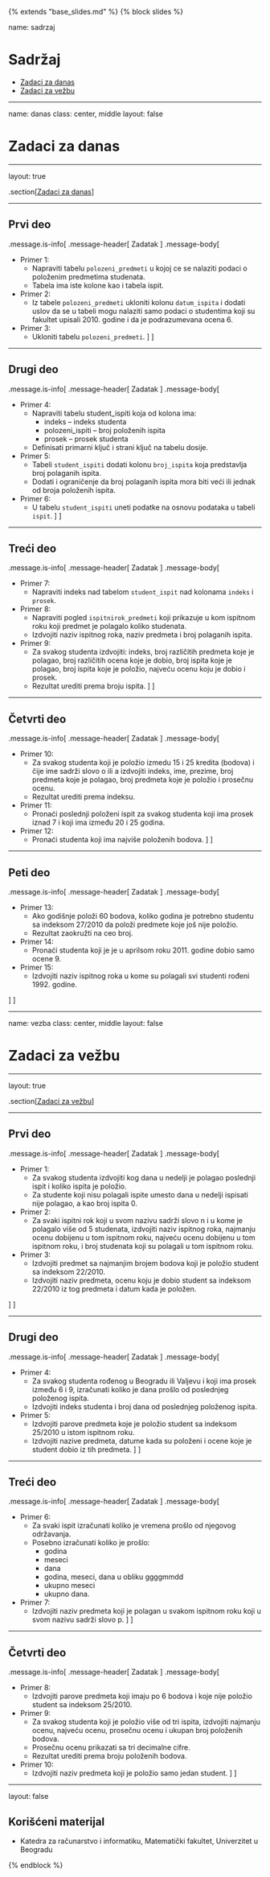 {% extends "base_slides.md" %}
{% block slides %}

name: sadrzaj

# Sadržaj

- [Zadaci za danas](#danas)
- [Zadaci za vežbu](#vezba)

---

name: danas 
class: center, middle
layout: false

# Zadaci za danas

---
layout: true

.section[[Zadaci za danas](#sadrzaj)]

---

## Prvi deo

.message.is-info[
.message-header[
Zadatak
]
.message-body[
- Primer 1: 
    - Napraviti tabelu `polozeni_predmeti` u kojoj ce se nalaziti podaci o položenim predmetima studenata. 
    - Tabela ima iste kolone kao i tabela ispit.
- Primer 2: 
    - Iz tabele `polozeni_predmeti` ukloniti kolonu `datum_ispita` i dodati uslov da se u tabeli mogu nalaziti samo podaci o studentima koji su fakultet upisali 2010. godine i da je podrazumevana ocena 6.
- Primer 3: 
    -  Ukloniti tabelu `polozeni_predmeti`.
]
]
            



---

## Drugi deo

.message.is-info[
.message-header[
Zadatak
]
.message-body[
- Primer 4: 
    - Napraviti tabelu student_ispiti koja od kolona ima:
      - indeks – indeks studenta
      - polozeni_ispiti – broj položenih ispita
      - prosek – prosek studenta
    - Definisati primarni ključ i strani ključ na tabelu dosije.
- Primer 5: 
    - Tabeli `student_ispiti` dodati kolonu `broj_ispita` koja predstavlja broj polaganih ispita. 
    - Dodati i ograničenje da broj polaganih ispita mora biti veći ili jednak od broja položenih ispita.
- Primer 6: 
    - U tabelu `student_ispiti` uneti podatke na osnovu podataka u tabeli `ispit`.
]
]



---
## Treći deo

.message.is-info[
.message-header[
Zadatak
]
.message-body[
- Primer 7: 
    - Napraviti indeks nad tabelom `student_ispit` nad kolonama `indeks` i `prosek`.
- Primer 8: 
    - Napraviti pogled `ispitnirok_predmeti` koji prikazuje u kom ispitnom roku koji predmet je polagalo koliko studenata. 
    - Izdvojiti naziv ispitnog roka, naziv predmeta i broj polaganih ispita.
- Primer 9: 
  - Za svakog studenta izdvojiti: indeks, broj različitih predmeta koje je polagao, broj različitih ocena koje je dobio, broj ispita koje je polagao, broj ispita koje je položio, najveću ocenu koju je dobio i prosek. 
  - Rezultat urediti prema broju ispita.
]
]




---

## Četvrti deo

.message.is-info[
.message-header[
Zadatak
]
.message-body[
- Primer 10: 
  -  Za svakog studenta koji je položio izmedu 15 i 25 kredita (bodova) i čije ime sadrži slovo o ili a izdvojiti indeks, ime, prezime, broj predmeta koje je polagao, broj predmeta koje je položio i prosečnu ocenu. 
  -  Rezultat urediti prema indeksu.
- Primer 11: 
  - Pronaći poslednji položeni ispit za svakog studenta koji ima prosek iznad 7 i koji ima između 20 i 25 godina.
- Primer 12: 
  - Pronaći studenta koji ima najviše položenih bodova.
]
]




---

## Peti deo

.message.is-info[
.message-header[
Zadatak
]
.message-body[
- Primer 13: 
    - Ako godišnje položi 60 bodova, koliko godina je potrebno studentu sa indeksom 27/2010 da položi predmete koje još nije položio. 
    - Rezultat zaokružti na ceo broj.
- Primer 14: 
    - Pronaći studenta koji je je u aprilsom roku 2011. godine dobio samo ocene 9.
- Primer 15: 
    - Izdvojiti naziv ispitnog roka u kome su polagali svi studenti rođeni 1992. godine.

]
]


---

name: vezba 
class: center, middle
layout: false

# Zadaci za vežbu

---
layout: true

.section[[Zadaci za vežbu](#sadrzaj)]

---

## Prvi deo

.message.is-info[
.message-header[
Zadatak
]
.message-body[
- Primer 1: 
    - Za svakog studenta izdvojiti kog dana u nedelji je polagao poslednji ispit i koliko ispita je položio. 
    - Za studente koji nisu polagali ispite umesto dana u nedelji ispisati nije polagao, a kao broj ispita 0.
- Primer 2: 
    - Za svaki ispitni rok koji u svom nazivu sadrži slovo n i u kome je polagalo više od 5 studenata, izdvojiti naziv ispitnog roka, najmanju ocenu dobijenu u tom ispitnom roku, najveću ocenu dobijenu u tom ispitnom roku, i broj studenata koji su polagali u tom ispitnom roku.
- Primer 3: 
  - Izdvojiti predmet sa najmanjim brojem bodova koji je položio student sa indeksom 22/2010. 
  - Izdvojiti naziv predmeta, ocenu koju je dobio student sa indeksom 22/2010 iz tog predmeta i datum kada je položen.

]
]



---

## Drugi deo

.message.is-info[
.message-header[
Zadatak
]
.message-body[
- Primer 4: 
    - Za svakog studenta rođenog u Beogradu ili Valjevu i koji ima prosek između 6 i 9, izračunati koliko je dana prošlo od poslednjeg položenog ispita. 
    - Izdvojiti indeks studenta i broj dana od poslednjeg položenog ispita.
- Primer 5: 
    - Izdvojiti parove predmeta koje je položio student sa indeksom 25/2010 u istom ispitnom roku. 
    - Izdvojiti nazive predmeta, datume kada su položeni i ocene koje je student dobio iz tih predmeta.
]
]





---
## Treći deo

.message.is-info[
.message-header[
Zadatak
]
.message-body[
- Primer 6: 
    - Za svaki ispit izračunati koliko je vremena prošlo od njegovog održavanja. 
    - Posebno izračunati koliko je prošlo:
      - godina
      - meseci
      - dana
      - godina, meseci, dana u obliku ggggmmdd
      - ukupno meseci
      - ukupno dana.
- Primer 7: 
    - Izdvojiti naziv predmeta koji je polagan u svakom ispitnom roku koji u svom nazivu sadrži slovo p.
]
]





---
## Četvrti deo

.message.is-info[
.message-header[
Zadatak
]
.message-body[
- Primer 8: 
    - Izdvojiti parove predmeta koji imaju po 6 bodova i koje nije položio student sa indeksom 25/2010.
- Primer 9: 
  - Za svakog studenta koji je položio više od tri ispita, izdvojiti najmanju ocenu, najveću ocenu, prosečnu ocenu i ukupan broj položenih bodova. 
  - Prosečnu ocenu prikazati sa tri decimalne cifre. 
  - Rezultat urediti prema broju položenih bodova.
- Primer 10: 
  -  Izdvojiti naziv predmeta koji je položio samo jedan student.
]
]


---

layout: false

## Korišćeni materijal

- Katedra za računarstvo i informatiku, Matematički fakultet, Univerzitet u Beogradu


{% endblock %}